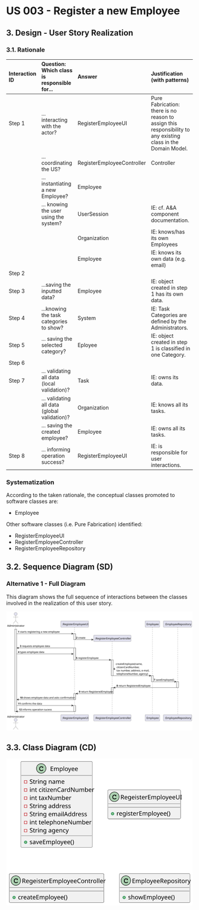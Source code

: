 # US 003 - Register a new Employee 

## 3. Design - User Story Realization 

### 3.1. Rationale


| Interaction ID | Question: Which class is responsible for...   | Answer                     | Justification (with patterns)                                                                                 |
|:-------------  |:----------------------------------------------|:---------------------------|:--------------------------------------------------------------------------------------------------------------|
| Step 1  		 | 	... interacting with the actor?              | RegisterEmployeeUI         | Pure Fabrication: there is no reason to assign this responsibility to any existing class in the Domain Model. |
| 			  		 | 	... coordinating the US?                     | RegisterEmployeeController | Controller                                                                                                    |
| 			  		 | 	... instantiating a new Employee?            | Employee                   |                                                                                                               |
| 			  		 | ... knowing the user using the system?        | UserSession                | IE: cf. A&A component documentation.                                                                          |
| 			  		 | 							                                       | Organization               | IE: knows/has its own Employees                                                                               |
| 			  		 | 							                                       | Employee                   | IE: knows its own data (e.g. email)                                                                           |
| Step 2  		 | 							                                       |                            |                                                                                                               |
| Step 3  		 | 	...saving the inputted data?                 | Employee                   | IE: object created in step 1 has its own data.                                                                |
| Step 4  		 | 	...knowing the task categories to show?      | System                     | IE: Task Categories are defined by the Administrators.                                                        |
| Step 5  		 | 	... saving the selected category?            | Eployee                    | IE: object created in step 1 is classified in one Category.                                                   |
| Step 6  		 | 							                                       |                            |                                                                                                               |              
| Step 7  		 | 	... validating all data (local validation)?  | Task                       | IE: owns its data.                                                                                            | 
| 			  		 | 	... validating all data (global validation)? | Organization               | IE: knows all its tasks.                                                                                      | 
| 			  		 | 	... saving the created employee?             | Employee                   | IE: owns all its tasks.                                                                                       | 
| Step 8  		 | 	... informing operation success?             | RegisterEmployeeUI         | IE: is responsible for user interactions.                                                                     | 

### Systematization ##

According to the taken rationale, the conceptual classes promoted to software classes are: 

 * Employee

Other software classes (i.e. Pure Fabrication) identified: 

 * RegisterEmployeeUI  
 * RegisterEmployeeController  
 * RegisterEmployeeRepository


## 3.2. Sequence Diagram (SD)

### Alternative 1 - Full Diagram

This diagram shows the full sequence of interactions between the classes involved in the realization of this user story.

![Sequence Diagram - Full](svg/SD.svg)

## 3.3. Class Diagram (CD)

![Class Diagram](svg/CD.svg)